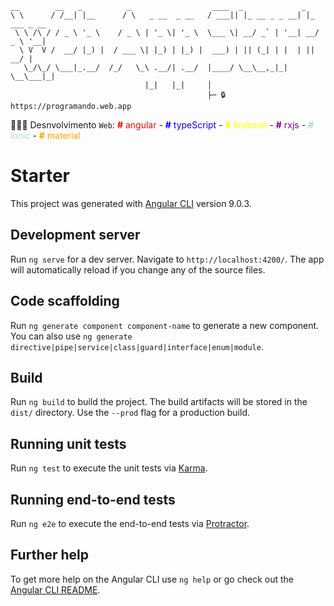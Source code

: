 ```
__        __   _          _                  ____  _             _
\ \      / /__| |__      / \   _ __  _ __   / ___|| |_ __ _ _ __| |_ ___ _ __
 \ \ /\ / / _ \ '_ \    / _ \ | '_ \| '_ \  \___ \| __/ _` | '__| __/ _ \ '__|
  \ V  V /  __/ |_) |  / ___ \| |_) | |_) |  ___) | || (_| | |  | ||  __/ |
   \_/\_/ \___|_.__/  /_/   \_\ .__/| .__/  |____/ \__\__,_|_|   \__\___|_|
                              |_|   |_|     │
                                            ├─ 🔒 https://programando.web.app
```
👨🏻‍💻 Desnvolvimento `Web`:<span style="color: red"> __#__ angular</span> - <span style="color: blue"> __#__ typeScript</span> - <span style="color: yellow"> __#__ firebase</span> - <span style="color: purple"> __#__ rxjs</span> - <span style="color: lightblue"> __#__ ionic</span> - <span style="color: orange"> __#__ material</span>


# Starter

This project was generated with [Angular CLI](https://github.com/angular/angular-cli) version 9.0.3.

## Development server

Run `ng serve` for a dev server. Navigate to `http://localhost:4200/`. The app will automatically reload if you change any of the source files.

## Code scaffolding

Run `ng generate component component-name` to generate a new component. You can also use `ng generate directive|pipe|service|class|guard|interface|enum|module`.

## Build

Run `ng build` to build the project. The build artifacts will be stored in the `dist/` directory. Use the `--prod` flag for a production build.

## Running unit tests

Run `ng test` to execute the unit tests via [Karma](https://karma-runner.github.io).

## Running end-to-end tests

Run `ng e2e` to execute the end-to-end tests via [Protractor](http://www.protractortest.org/).

## Further help

To get more help on the Angular CLI use `ng help` or go check out the [Angular CLI README](https://github.com/angular/angular-cli/blob/master/README.md).
